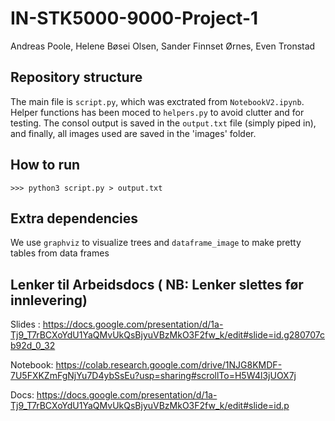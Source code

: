 # IN-STK5000-9000-Project-1

Andreas Poole, Helene Bøsei Olsen, Sander Finnset Ørnes, Even Tronstad

## Repository structure

The main file is `script.py`, which was exctrated from `NotebookV2.ipynb`. Helper functions has been moced to `helpers.py` to avoid clutter and for testing. The consol output is saved in the `output.txt` file (simply piped in), and finally, all images used are saved in the 'images' folder.

## How to run
```
>>> python3 script.py > output.txt
```

## Extra dependencies
We use `graphviz` to visualize trees and `dataframe_image` to make pretty tables from data frames

## Lenker til Arbeidsdocs ( NB: Lenker slettes før innlevering) 

Slides : https://docs.google.com/presentation/d/1a-Tj9_T7rBCXoYdU1YaQMvUkQsBjyuVBzMkO3F2fw_k/edit#slide=id.g280707cb92d_0_32 

Notebook: https://colab.research.google.com/drive/1NJG8KMDF-7U5FXKZmFgNjYu7D4ybSsEu?usp=sharing#scrollTo=H5W4l3jUOX7j 

Docs: [https://docs.google.com/presentation/d/1a-Tj9_T7rBCXoYdU1YaQMvUkQsBjyuVBzMkO3F2fw_k/edit#slide=id.p ](https://docs.google.com/document/d/1Ule2FVi8dbXdVDCJgXEEW4_FrAVSG0YkVaOcSPXjUjQ/edit#heading=h.nvwqgbkeuf5o)

